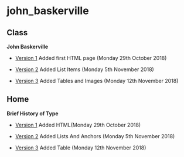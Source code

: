 # john_baskerville


## Class

<b>John Baskerville</b> 

- [Version 1](https://hopemcilroy.github.io/john_baskerville/baskerville1.html) 
Added first HTML page (Monday 29th October 2018)

- [Version 2](https://hopemcilroy.github.io/john_baskerville/baskerville2.html) 
Added List Items (Monday 5th November 2018)

- [Version 3](https://hopemcilroy.github.io/john_baskerville/baskerville3.html) 
Added Tables and Images (Monday 12th November 2018)


## Home


<b>Brief History of Type</b>

- [Version 1](https://hopemcilroy.github.io/john_baskerville/history1.html)
Added HTML(Monday 29th October 2018)

- [Version 2](https://hopemcilroy.github.io/john_baskerville/history2.html)
Added Lists And Anchors (Monday 5th November 2018)

- [Version 3](https://hopemcilroy.github.io/john_baskerville/history3.html)
Added Table (Monday 12th November 2018)